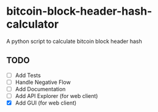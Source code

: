 # bitcoin-block-header-hash-calculator
A python script to calculate bitcoin block header hash

## TODO
- [ ] Add Tests
- [ ] Handle Negative Flow
- [ ] Add Documentation
- [ ] Add API Explorer (for web client)
- [x] Add GUI (for web client)
